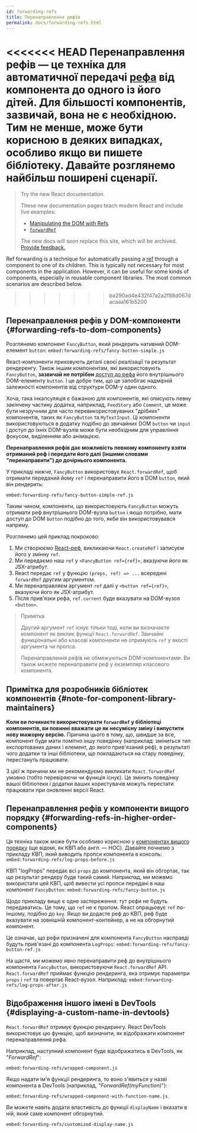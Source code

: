 ```yaml
---
id: forwarding-refs
title: Перенаправлення рефів
permalink: docs/forwarding-refs.html
---
```


<<<<<<< HEAD
Перенаправлення рефів — це техніка для автоматичної передачі [рефа](/docs/refs-and-the-dom.html) від компонента до одного із його дітей. Для більшості компонентів, зазвичай, вона не є необхідною. Тим не менше, може бути корисною в деяких випадках, особливо якщо ви пишете бібліотеку. Давайте розглянемо найбільш поширені сценарії.
=======
> Try the new React documentation.
> 
> These new documentation pages teach modern React and include live examples:
>
> - [Manipulating the DOM with Refs](https://beta.reactjs.org/learn/manipulating-the-dom-with-refs)
> - [`forwardRef`](https://beta.reactjs.org/reference/react/forwardRef)
>
> The new docs will soon replace this site, which will be archived. [Provide feedback.](https://github.com/reactjs/reactjs.org/issues/3308)

Ref forwarding is a technique for automatically passing a [ref](/docs/refs-and-the-dom.html) through a component to one of its children. This is typically not necessary for most components in the application. However, it can be useful for some kinds of components, especially in reusable component libraries. The most common scenarios are described below.
>>>>>>> ba290ad4e432f47a2a2f88d067dacaaa161b5200

## Перенаправлення рефів у DOM-компоненти {#forwarding-refs-to-dom-components}

Розглянемо компонент `FancyButton`, який рендерить нативний DOM-елемент `button`:
`embed:forwarding-refs/fancy-button-simple.js`

React-компоненти приховують деталі своєї реалізації та результат рендеренгу. Також іншим компонентам, які використовують `FancyButton`, **зазвичай не потрібен** [доступ до рефа](/docs/refs-and-the-dom.html) його внутрішнього DOM-елементу `button`. І це добре тим, що це запобігає надмірній залежності компонентів від структури DOM-у один одного.

Хоча, така інкапсуляція є бажаною для компонентів, які описують певну закінчену частину додатка, наприклад, `FeedStory` або `Comment`, це може бути незручним для часто перевикористовуваних "дрібних" компонентів, таких як `FancyButton` та `MyTextInput`. Ці компоненти використовуються в додатку подібно до звичайних DOM `button` чи `input` і доступ до їхніх DOM-вузлів може бути необхідним для управління фокусом, виділенням або анімацією.

**Перенаправлення рефів дає можливість певному компоненту взяти отриманий реф і передати його далі (іншими словами "перенаправити") до дочірнього компонента.**

У прикладі нижче, `FancyButton` використовує `React.forwardRef`, щоб отримати переданий йому `ref` і перенаправити його в DOM `button`, який він рендерить:

`embed:forwarding-refs/fancy-button-simple-ref.js`

Таким чином, компоненти, що використовують `FancyButton` можуть отримати реф внутрішнього DOM-вузла `button` і якщо потрібно, мати доступ до DOM `button` подібно до того, якби він використовувався напряму.

Розглянемо цей приклад покроково:

1. Ми створюємо [React-реф](/docs/refs-and-the-dom.html), викликаючи `React.createRef` і записуєм його у змінну `ref`.
1. Ми передаємо наш `ref` у `<FancyButton ref={ref}>`, вказуючи його як JSX-атрибут.
1. React передає `ref` у функцію `(props, ref) => ...` всередині `forwardRef` другим аргументом.
1. Ми перенаправляєм аргумент `ref` далі у `<button ref={ref}>`, вказуючи його як JSX-атрибут.
1. Після прив'язки рефа, `ref.current` буде вказувати на DOM-вузол `<button>`.

>Примітка
>
>Другий аргумент `ref` існує тільки тоді, коли ви визначаєте компонент як виклик функції `React.forwardRef`. Звичайні функціональні або класові компоненти не отримують `ref` у якості аргумента чи пропса.
>
>Перенаправлення рефів не обмежуються DOM-компонентами. Ви також можете перенаправити реф у екземпляр класового компонента.

## Примітка для розробників бібліотек компонентів {#note-for-component-library-maintainers}

**Коли ви починаєте використовувати `forwardRef` у бібліотеці компонентів, ви повинні вважати це як несумісну зміну і випустити нову мажорну версію.** Причина цього в тому, що, швидше за все, компонент буде мати помітно іншу поведінку (наприклад: зміниться тип експортованих даних і елемент, до якого прив'язаний реф), в результаті чого додатки та інші бібліотеки, що покладаються на стару поведінку, перестануть працювати.

З цієї ж причини ми не рекомендуємо викликати `React.forwardRef` умовно (тобто перевіряючи чи функція існує). Це змінить поведінку вашої бібліотеки і додатки ваших користувачів можуть перестати працювати при оновленні версії React.

## Перенаправлення рефів у компоненти вищого порядку {#forwarding-refs-in-higher-order-components}

Ця техніка також може бути особливо корисною у [компонентах вищого порядку](/docs/higher-order-components.html) (ще відомі, як КВП або англ. — HOC). Давайте почнемо з прикладу КВП, який виводить пропси компонента в консоль:
`embed:forwarding-refs/log-props-before.js`

КВП "logProps" передає всі `props` до компонента, який він обгортає, так що результат рендеру буде такий самий. Наприклад, ми можемо використати цей КВП, щоб вивести усі пропси передані в наш компонент `FancyButton`:
`embed:forwarding-refs/fancy-button.js`

Щодо прикладу вище є одне застереження: тут рефи не будуть передаватись. Це тому, що `ref` не є пропом. React опрацьовує `ref` по-іншому, подібно до `key`. Якщо ви додасте реф до КВП, реф буде вказувати на зовнішній компонент-контейнер, а не на обгорнутий компонент.

Це означає, що рефи призначені для компонента `FancyButton` насправді будуть прив'язані до компонента `LogProps`:
`embed:forwarding-refs/fancy-button-ref.js`

На щастя, ми можемо явно перенаправити реф до внутрішнього компонента `FancyButton`, використовуючи `React.forwardRef` API. `React.forwardRef` приймає функцію рендеринга, яка отримує параметри `props` і `ref` та повертає React-вузол. Наприклад:
`embed:forwarding-refs/log-props-after.js`

## Відображення іншого імені в DevTools {#displaying-a-custom-name-in-devtools}

`React.forwardRef` отримує фукнцію рендерингу. React DevTools використовує цю функцію, щоб визначити, як відображати компонент перенаправлення рефа.

Наприклад, наступний компонент буде відображатись в DevTools, як "*ForwardRef*":

`embed:forwarding-refs/wrapped-component.js`

Якщо надати ім'я функції рендеринга, то воно з'явиться у назві компонента в DevTools (наприклад, "*ForwardRef(myFunction)*"):

`embed:forwarding-refs/wrapped-component-with-function-name.js`

Ви можете навіть додати властивість до функції `displayName` і вказати в ній, який саме компонент обгорнутий.

`embed:forwarding-refs/customized-display-name.js`
